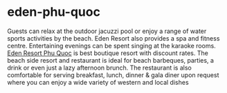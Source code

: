 # eden-phu-quoc
Guests can relax at the outdoor jacuzzi pool or enjoy a range of water sports activities by the beach. Eden Resort also provides a spa and fitness centre. Entertaining evenings can be spent singing at the karaoke rooms. <a href="http://www.hotels-in-vietnam.com/asia/vietnam/hotels_phuquoc/eden_phu_quoc_resort.html">Eden Resort Phu Quoc</a> is best boutique resort with discount rates. The beach side resort and restaurant is ideal for beach barbeques, parties, a drink or even just a lazy afternoon brunch. The restaurant is also comfortable for serving breakfast, lunch, dinner & gala diner upon request where you can enjoy a wide variety of western and local dishes

